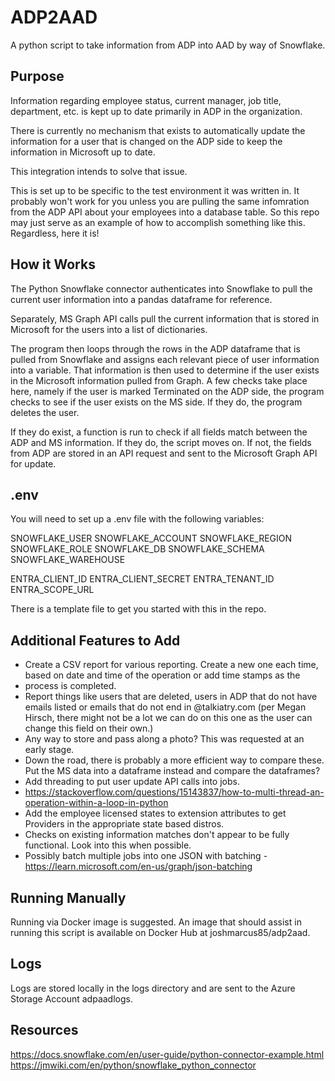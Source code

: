 # ADP2AAD
 A python script to take information from ADP into AAD by way of Snowflake. 

## Purpose
Information regarding employee status, current manager, job title, department, etc. is kept up to date primarily in ADP in the organization. 

There is currently no mechanism that exists to automatically update the information for a user that is changed on the ADP side to keep the information in Microsoft up to date. 

This integration intends to solve that issue. 

This is set up to be specific to the test environment it was written in. It probably won't work for you unless you are pulling the same infomration from the ADP API about your employees into a database table. So this repo may just serve as an example of how to accomplish something like this. Regardless, here it is! 

## How it Works

The Python Snowflake connector authenticates into Snowflake to pull the current user information into a pandas dataframe for reference. 

Separately, MS Graph API calls pull the current information that is stored in Microsoft for the users into a list of dictionaries. 

The program then loops through the rows in the ADP dataframe that is pulled from Snowflake and assigns each relevant piece of user information into a variable. That information is then used to determine if the user exists in the Microsoft information pulled from Graph. A few checks take place here, namely if the user is marked Terminated on the ADP side, the program checks to see if the user exists on the MS side. If they do, the program deletes the user. 

If they do exist, a function is run to check if all fields match between the ADP and MS information. If they do, the script moves on. If not, the fields from ADP are stored in an API request and sent to the Microsoft Graph API for update. 

## .env

You will need to set up a .env file with the following variables:

SNOWFLAKE_USER
SNOWFLAKE_ACCOUNT
SNOWFLAKE_REGION
SNOWFLAKE_ROLE
SNOWFLAKE_DB
SNOWFLAKE_SCHEMA
SNOWFLAKE_WAREHOUSE

ENTRA_CLIENT_ID
ENTRA_CLIENT_SECRET
ENTRA_TENANT_ID
ENTRA_SCOPE_URL

There is a template file to get you started with this in the repo. 

## Additional Features to Add

- Create a CSV report for various reporting. Create a new one each time, based on date and time of the operation or add time stamps as the
- process is completed.
- Report things like users that are deleted, users in ADP that do not have emails listed or emails that do not end in @talkiatry.com (per Megan Hirsch, there might not be a lot we can do on this one as the user can change this field on their own.)
- Any way to store and pass along a photo? This was requested at an early stage.
- Down the road, there is probably a more efficient way to compare these. Put the MS data into a dataframe instead and compare the dataframes?
- Add threading to put user update API calls into jobs.
- https://stackoverflow.com/questions/15143837/how-to-multi-thread-an-operation-within-a-loop-in-python
- Add the employee licensed states to extension attributes to get Providers in the appropriate state based distros. 
- Checks on existing information matches don't appear to be fully functional. Look into this when possible. 
- Possibly batch multiple jobs into one JSON with batching - https://learn.microsoft.com/en-us/graph/json-batching

## Running Manually

Running via Docker image is suggested. An image that should assist in running this script is available on Docker Hub at joshmarcus85/adp2aad.

## Logs

Logs are stored locally in the logs directory and are sent to the Azure Storage Account adpaadlogs.

## Resources

https://docs.snowflake.com/en/user-guide/python-connector-example.html
https://jmwiki.com/en/python/snowflake_python_connector
